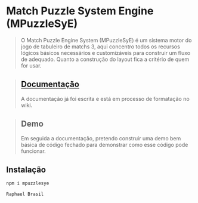 # Match Puzzle System Engine (MPuzzleSyE)

> O Match Puzzle Engine System (MPuzzleSyE) é um sistema motor do jogo de tabuleiro de matchs 3, aqui concentro todos os recursos lógicos básicos necessários e customizáveis para construir um fluxo de adequado. Quanto a construção do layout fica a critério de quem for usar.

> ## [Documentação]
> A documentação já foi escrita e está em processo de formatação no wiki.

> ## Demo
> Em seguida a documentação, pretendo construir uma demo bem básica de código fechado para demonstrar como esse código pode funcionar. 


## Instalação

```sh
npm i mpuzzlesye
```


[Documentação]: <https://raphaelobrasil.github.io/mpuzzlesye.github.io/>

`Raphael Brasil`
